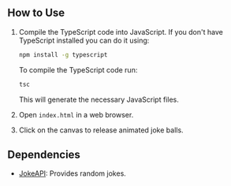 ## How to Use

1. Compile the TypeScript code into JavaScript. If you don't have TypeScript installed you can do it using:

   ```bash
   npm install -g typescript
   ```

   To compile the TypeScript code run:

   ```bash
   tsc
   ```

   This will generate the necessary JavaScript files.

2. Open `index.html` in a web browser.
3. Click on the canvas to release animated joke balls.

## Dependencies

- [JokeAPI](https://v2.jokeapi.dev/): Provides random jokes.
